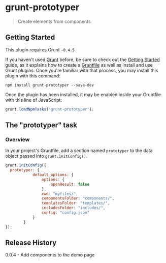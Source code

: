 # grunt-prototyper

> Create elements from components

## Getting Started
This plugin requires Grunt `~0.4.5`

If you haven't used [Grunt](http://gruntjs.com/) before, be sure to check out the [Getting Started](http://gruntjs.com/getting-started) guide, as it explains how to create a [Gruntfile](http://gruntjs.com/sample-gruntfile) as well as install and use Grunt plugins. Once you're familiar with that process, you may install this plugin with this command:

```shell
npm install grunt-prototyper --save-dev
```

Once the plugin has been installed, it may be enabled inside your Gruntfile with this line of JavaScript:

```js
grunt.loadNpmTasks('grunt-prototyper');
```

## The "prototyper" task

### Overview
In your project's Gruntfile, add a section named `prototyper` to the data object passed into `grunt.initConfig()`.

```js
grunt.initConfig({
  prototyper: {
            default_options: {
                options: {
                    openResult: false
                },
                cwd: "myfiles/",
                componentsFolder: "components/",
                templatesFolder: "templates/",
                includesFolder: "includes/",
                config: "config.json"
            }
        }
});
```

## Release History

0.0.4 - Add components to the demo page


